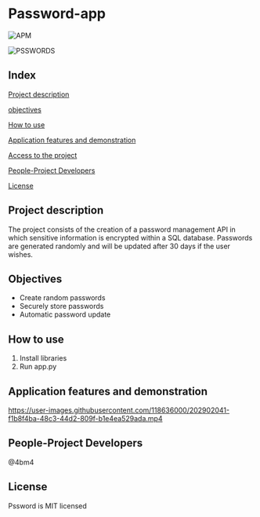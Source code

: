 # Password-app

![APM](https://img.shields.io/apm/l/vim-mode?style=plastic)


   
![PSSWORDS](https://user-images.githubusercontent.com/118636000/202903286-cef70e58-ed50-4d11-9a0a-27cd360b0128.png)

## Index

[Project description](#Project-description)

[objectives](#objectives)

[How to use](#how-to-use)

[Application features and demonstration](#Application-features-and-demonstration)

[Access to the project](#Access-to-the-project)

[People-Project Developers](#People-Project-Developers)

[License](#License)




## Project description
The project consists of the creation of a password management API in which sensitive information is encrypted within a SQL database. Passwords are generated randomly and will be updated after 30 days if the user wishes.

## Objectives
- Create random passwords
- Securely store passwords
- Automatic password update

## How to use
1. Install libraries
2. Run app.py

## Application features and demonstration

https://user-images.githubusercontent.com/118636000/202902041-f1b8f4ba-48c3-44d2-809f-b1e4ea529ada.mp4


## People-Project Developers
@4bm4

## License

Pssword is MIT licensed
